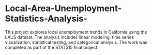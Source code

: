 # Local-Area-Unemployment-Statistics-Analysis-
This project explores local unemployment trends in California using the LAUS dataset. The analysis includes linear modeling, time series visualization, statistical testing, and categorical analysis. The work was completed as part of the STAT515 final project.
